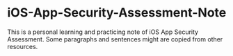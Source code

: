 iOS-App-Security-Assessment-Note
================================

This is a personal learning and practicing note of iOS App Security Assessment. Some paragraphs and sentences might are copied from other resources. 
